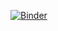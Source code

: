 [![Binder](https://mybinder.org/badge_logo.svg)](https://mybinder.org/v2/gh/Catrday/Binder.git/HEAD)
